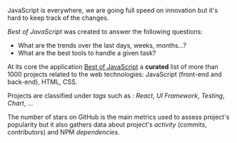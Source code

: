 JavaScript is everywhere, we are going full speed on innovation but it's hard to keep track of the changes.

_Best of JavaScript_ was created to answer the following questions:

- What are the trends over the last days, weeks, months...?
- What are the best tools to handle a given task?

At its core the application [Best of JavaScript](https://bestofjs.org) a **curated** list of more than 1000 projects related to the web technologies: JavaScript (front-end and back-end), HTML, CSS.

Projects are classified under _tags_ such as : _React_, _UI Framework_, _Testing_, _Chart_, ...

The number of stars on GitHub is the main metrics used to assess project's popularity but it also gathers data about project's _activity_ (commits, contributors) and NPM _dependencies_.
